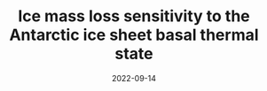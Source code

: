 ---
title: "Ice mass loss sensitivity to the Antarctic ice sheet basal thermal state"
collection: publications
category: manuscripts
permalink: '/publication/2022-Dawson'
external_url: 'https://www.nature.com/articles/s41467-022-32632-2'
excerpt: 'This study shows that thawing at the base of the Antarctic ice sheet could greatly accelerate ice mass loss, even in regions long considered stable. Numerical modeling reveals that areas such as the Wilkes Basin in East Antarctica may become major sources of sea-level rise if basal thawing reduces friction at the ice–bed interface, underscoring the importance of basal thermal state in future projections.'
date: 2022-09-14
venue: 'Nature Communications'
paperurl: 'http://elizadawson.github.io/files/Dawson_pub_2022.pdf'
citation: 'Dawson, E.J., Schroeder, D.M., Chu, W. et al. (2022) Ice mass loss sensitivity to the Antarctic ice sheet basal thermal state. Nature Communication, 13, 4957. https://doi.org/10.1038/s41467-022-32632-2'
---